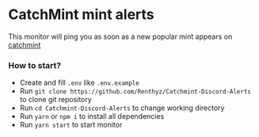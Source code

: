 # CatchMint mint alerts
This monitor will ping you as soon as a new popular mint appears on [catchmint](https://catchmint.xyz/)

### How to start?
- Create and fill `.env` like `.env.example`
- Run `git clone https://github.com/Renthyz/Catchmint-Discord-Alerts` to clone git repository
- Run `cd Catchmint-Discord-Alerts` to change working directory
- Run `yarn` or `npm i` to install all dependencies
- Run `yarn start` to start monitor
